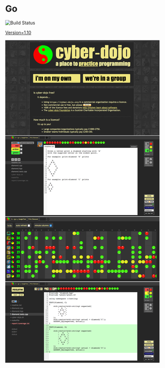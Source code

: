 # Go

![Build Status](https://travis-ci.org/cyber-dojo-languages/go.svg?branch=master)

[Version=1.10](https://github.com/cyber-dojo-languages/go/blob/master/check_version.sh)

![cyber-dojo.org home page](https://github.com/cyber-dojo/cyber-dojo/blob/master/shared/home_page_snapshot.png)
